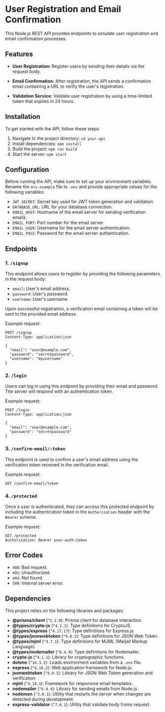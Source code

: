 # User Registration and Email Confirmation

This Node.js REST API provides endpoints to simulate user registration and email confirmation processes.

## Features

- **User Registration:** Register users by sending their details via the request body.

- **Email Confirmation:** After registration, the API sends a confirmation email containing a URL to verify the user's registration.

- **Validation Service:** Validate user registration by using a time-limited token that expires in 24 hours.

## Installation

To get started with the API, follow these steps:

1. Navigate to the project directory: `cd your-api`
2. Install dependencies: `npm install`
3. Build the project: `npm run build`
4. Start the server: `npm start`

## Configuration

Before running the API, make sure to set up your environment variables. Rename the `env.example` file to `.env` and provide appropriate values for the following variables:

- `JWT_SECRET`: Secret key used for JWT token generation and validation.
- `DATABASE_URL`: URL for your database connection.
- `EMAIL_HOST`: Hostname of the email server for sending verification emails.
- `EMAIL_PORT`: Port number for the email server.
- `EMAIL_USER`: Username for the email server authentication.
- `EMAIL_PASS`: Password for the email server authentication.

## Endpoints

### 1. `/signup`

This endpoint allows users to register by providing the following parameters in the request body:

- `email`: User's email address.
- `password`: User's password.
- `username`: User's username.

Upon successful registration, a verification email containing a token will be sent to the provided email address.

Example request:

```http
POST /signup
Content-Type: application/json

{
  "email": "user@example.com",
  "password": "secretpassword",
  "username": "myusername"
}
```

### 2. `/login`

Users can log in using this endpoint by providing their email and password. The server will respond with an authentication token.

Example request:

```http
POST /login
Content-Type: application/json

{
  "email": "user@example.com",
  "password": "secretpassword"
}
```

### 3. `/confirm-email/:token`

This endpoint is used to confirm a user's email address using the verification token received in the verification email.

Example request:

```http
GET /confirm-email/token
```

### 4. `/protected`

Once a user is authenticated, they can access this protected endpoint by including the authentication token in the `Authorization` header with the `Bearer` scheme.

Example request:

```http
GET /protected
Authorization: Bearer your-auth-token
```

## Error Codes

- `400`: Bad request.
- `401`: Unauthorized.
- `404`: Not found.
- `500`: Internal server error.

## Dependencies

This project relies on the following libraries and packages:

- **@prisma/client** (`^5.2.0`): Prisma client for database interaction.
- **@types/crypto-js** (`^4.1.1`): Type definitions for CryptoJS.
- **@types/express** (`^4.17.17`): Type definitions for Express.js.
- **@types/jsonwebtoken** (`^9.0.2`): Type definitions for JSON Web Token.
- **@types/mjml** (`^4.7.1`): Type definitions for MJML (Mailjet Markup Language).
- **@types/nodemailer** (`^6.4.9`): Type definitions for Nodemailer.
- **crypto-js** (`^4.1.1`): Library for cryptographic functions.
- **dotenv** (`^16.3.1`): Loads environment variables from a `.env` file.
- **express** (`^4.18.2`): Web application framework for Node.js.
- **jsonwebtoken** (`^9.0.1`): Library for JSON Web Token generation and verification.
- **mjml** (`^4.14.1`): Framework for responsive email templates.
- **nodemailer** (`^6.9.4`): Library for sending emails from Node.js.
- **nodemon** (`^3.0.1`): Utility that restarts the server when changes are detected during development.
- **express-validator** (`^7.0.1`): Utility that validate body froms request.

